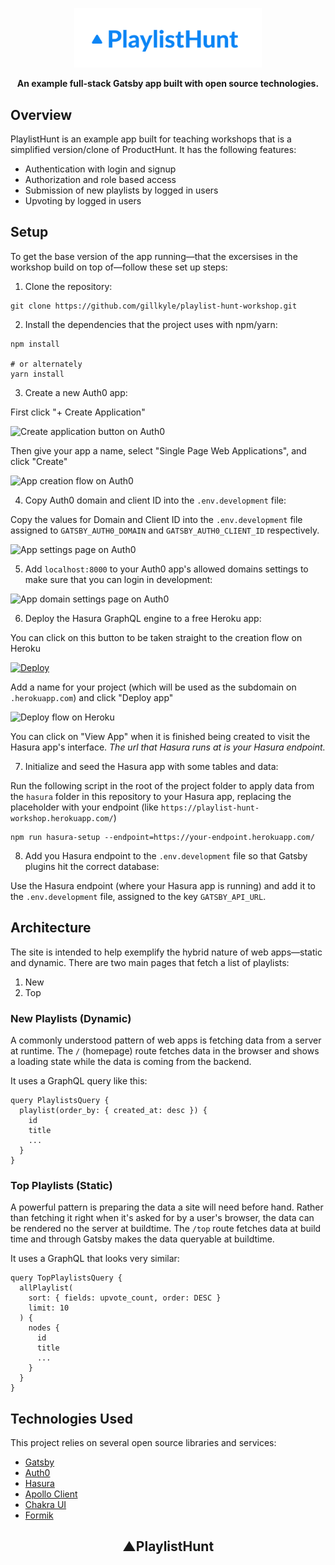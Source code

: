 <p align="center">
  <a href="https://www.gatsbyjs.org">
    <img alt="Playlist Hunt" src="https://raw.githubusercontent.com/gillkyle/images/master/playlist-hunt/logo-large.png" width="300" />
  </a>
</p>
<p align="center">
  <b>An example full-stack Gatsby app built with open source technologies.</b>
</p>

## Overview

PlaylistHunt is an example app built for teaching workshops that is a simplified version/clone of ProductHunt. It has the following features:

- Authentication with login and signup
- Authorization and role based access
- Submission of new playlists by logged in users
- Upvoting by logged in users

## Setup

To get the base version of the app running—that the excersises in the workshop build on top of—follow these set up steps:

1. Clone the repository:

```shell
git clone https://github.com/gillkyle/playlist-hunt-workshop.git
```

2. Install the dependencies that the project uses with npm/yarn:

```shell
npm install

# or alternately
yarn install
```

3. Create a new Auth0 app:

First click "+ Create Application"

![Create application button on Auth0](https://cleanshot-cloud-fra.s3.eu-central-1.amazonaws.com/media/750/EWSbpMXFuRqVE85P4dYqwpSG8IWKGObp6IFltHVx.jpeg?X-Amz-Content-Sha256=UNSIGNED-PAYLOAD&X-Amz-Algorithm=AWS4-HMAC-SHA256&X-Amz-Credential=AKIA5MF2VVMNBYBOTT5A%2F20200615%2Feu-central-1%2Fs3%2Faws4_request&X-Amz-Date=20200615T223504Z&X-Amz-SignedHeaders=host&X-Amz-Expires=300&X-Amz-Signature=547455fcb8c2d711d1f0ef0b2980ab0558b9390b2be8b16961d31c8394eb2fe9)

Then give your app a name, select "Single Page Web Applications", and click "Create"

![App creation flow on Auth0](https://cleanshot-cloud-fra.s3.eu-central-1.amazonaws.com/media/750/IlylfQtgbtA6zEvSS6GlJKPqyvASoEyd2g6QsZOj.jpeg?X-Amz-Content-Sha256=UNSIGNED-PAYLOAD&X-Amz-Algorithm=AWS4-HMAC-SHA256&X-Amz-Credential=AKIA5MF2VVMNBYBOTT5A%2F20200615%2Feu-central-1%2Fs3%2Faws4_request&X-Amz-Date=20200615T223546Z&X-Amz-SignedHeaders=host&X-Amz-Expires=300&X-Amz-Signature=6c55d3c2f32ae7ef53f55a74ee1e2822a4d84596da90caa6fb709d0b63f9e74d)

4. Copy Auth0 domain and client ID into the `.env.development` file:

Copy the values for Domain and Client ID into the `.env.development` file assigned to `GATSBY_AUTH0_DOMAIN` and `GATSBY_AUTH0_CLIENT_ID` respectively.

![App settings page on Auth0](https://cleanshot-cloud-fra.s3.eu-central-1.amazonaws.com/media/750/0OgqNLgr1ro1Qn86Ugw6rGsx804BfYLSb344JNhh.jpeg?X-Amz-Content-Sha256=UNSIGNED-PAYLOAD&X-Amz-Algorithm=AWS4-HMAC-SHA256&X-Amz-Credential=AKIA5MF2VVMNBYBOTT5A%2F20200615%2Feu-central-1%2Fs3%2Faws4_request&X-Amz-Date=20200615T223631Z&X-Amz-SignedHeaders=host&X-Amz-Expires=300&X-Amz-Signature=f1c67add5f921be2f18ed64eea423a59cce8c7fb24ddc44d6204f1617f8d2ddf)

5. Add `localhost:8000` to your Auth0 app's allowed domains settings to make sure that you can login in development:

![App domain settings page on Auth0](https://cleanshot-cloud-fra.s3.eu-central-1.amazonaws.com/media/750/G86YDc31wL1lKSHaFF9qsFctnNBP0atQ6Wze9nRL.jpeg?X-Amz-Content-Sha256=UNSIGNED-PAYLOAD&X-Amz-Algorithm=AWS4-HMAC-SHA256&X-Amz-Credential=AKIA5MF2VVMNBYBOTT5A%2F20200615%2Feu-central-1%2Fs3%2Faws4_request&X-Amz-Date=20200615T224946Z&X-Amz-SignedHeaders=host&X-Amz-Expires=300&X-Amz-Signature=fb5b7e18eca33083d0c20bddc3b5bb6fb16538542dc06f355f465c5198139b4e)

6. Deploy the Hasura GraphQL engine to a free Heroku app:

You can click on this button to be taken straight to the creation flow on Heroku

[![Deploy](https://www.herokucdn.com/deploy/button.svg)](https://heroku.com/deploy?template=https://github.com/hasura/graphql-engine-heroku)

Add a name for your project (which will be used as the subdomain on `.herokuapp.com`) and click "Deploy app"

![Deploy flow on Heroku](https://cleanshot-cloud-fra.s3.eu-central-1.amazonaws.com/media/750/3r7EhsFf6NX2YrKJTBoj3XhTrEVd8TxGwRD309tt.jpeg?X-Amz-Content-Sha256=UNSIGNED-PAYLOAD&X-Amz-Algorithm=AWS4-HMAC-SHA256&X-Amz-Credential=AKIA5MF2VVMNBYBOTT5A%2F20200615%2Feu-central-1%2Fs3%2Faws4_request&X-Amz-Date=20200615T224450Z&X-Amz-SignedHeaders=host&X-Amz-Expires=300&X-Amz-Signature=82a94d7dcf8d055365c0455b843ee0b35efc4f6601f5226745fafa4187926aec)

You can click on "View App" when it is finished being created to visit the Hasura app's interface. _The url that Hasura runs at is your Hasura endpoint._

7. Initialize and seed the Hasura app with some tables and data:

Run the following script in the root of the project folder to apply data from the `hasura` folder in this repository to your Hasura app, replacing the placeholder with your endpoint (like `https://playlist-hunt-workshop.herokuapp.com/`)

```shell
npm run hasura-setup --endpoint=https://your-endpoint.herokuapp.com/
```

8. Add you Hasura endpoint to the `.env.development` file so that Gatsby plugins hit the correct database:

Use the Hasura endpoint (where your Hasura app is running) and add it to the `.env.development` file, assigned to the key `GATSBY_API_URL`.

## Architecture

The site is intended to help exemplify the hybrid nature of web apps—static and dynamic. There are two main pages that fetch a list of playlists:

1. New
1. Top

### New Playlists (Dynamic)

A commonly understood pattern of web apps is fetching data from a server at runtime. The `/` (homepage) route fetches data in the browser and shows a loading state while the data is coming from the backend.

It uses a GraphQL query like this:

```
query PlaylistsQuery {
  playlist(order_by: { created_at: desc }) {
    id
    title
    ...
  }
}
```

### Top Playlists (Static)

A powerful pattern is preparing the data a site will need before hand. Rather than fetching it right when it's asked for by a user's browser, the data can be rendered no the server at buildtime. The `/top` route fetches data at build time and through Gatsby makes the data queryable at buildtime.

It uses a GraphQL that looks very similar:

```
query TopPlaylistsQuery {
  allPlaylist(
    sort: { fields: upvote_count, order: DESC }
    limit: 10
  ) {
    nodes {
      id
      title
      ...
    }
  }
}
```

## Technologies Used

This project relies on several open source libraries and services:

- [Gatsby](https://gatsbyjs.org/)
- [Auth0](https://auth0.com/)
- [Hasura](https://hasura.io/)
- [Apollo Client](https://www.apollographql.com/)
- [Chakra UI](https://chakra-ui.com/)
- [Formik](https://jaredpalmer.com/formik/)

<h2 align="center">
  ▲PlaylistHunt
</h2>
